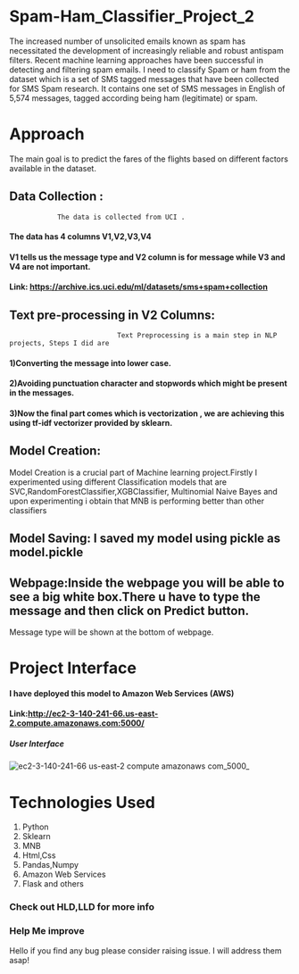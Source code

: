# Spam-Ham_Classifier_Project_2
The increased number of unsolicited emails known as spam has necessitated the development of increasingly reliable and robust antispam filters. Recent machine learning approaches have been successful in detecting and filtering spam emails. I need to classify Spam or ham from the dataset which is a set of SMS tagged messages that have been collected for SMS Spam research. It contains one set of SMS messages in English of 5,574 messages, tagged according being ham (legitimate) or spam. 


# Approach
The main goal is to predict the fares of the flights based on different factors available in the dataset.

## Data Collection :
                The data is collected from UCI .
####                  The data has 4 columns V1,V2,V3,V4
####                  V1 tells us the message type and V2 column is for message while V3 and V4 are not important.
####                  Link: https://archive.ics.uci.edu/ml/datasets/sms+spam+collection  



## Text pre-processing in V2 Columns:
                               Text Preprocessing is a main step in NLP projects, Steps I did are
####                                  1)Converting the message into lower case.
####                                  2)Avoiding punctuation character and stopwords which might be present in the messages.
####                                  3)Now the final part comes which is vectorization , we are achieving this using tf-idf vectorizer provided by sklearn.

       
       

## Model Creation:
Model Creation is a crucial part of Machine learning project.Firstly I experimented using different Classification models that are
SVC,RandomForestClassifier,XGBClassifier, Multinomial Naive Bayes and upon experimenting i obtain that MNB is performing better than other classifiers
                

## Model Saving: I saved my model using pickle as model.pickle

## Webpage:Inside the webpage you will be able to see a big white box.There u have to type the message and then click on Predict button.
Message type will be shown at the bottom of webpage.

# Project Interface
#### I have deployed this model to Amazon Web Services (AWS)
#### Link:http://ec2-3-140-241-66.us-east-2.compute.amazonaws.com:5000/
##### User Interface
![ec2-3-140-241-66 us-east-2 compute amazonaws com_5000_](https://user-images.githubusercontent.com/90147205/149150718-6e0ccdb7-18e3-4a83-ab32-934bcf91eb16.png)


# Technologies Used
1. Python
2. Sklearn
3. MNB
4. Html,Css
5. Pandas,Numpy
6. Amazon Web Services
7. Flask and others

### Check out HLD,LLD for more info

### Help Me improve
Hello if you find any bug please consider raising issue. I will address them asap!
